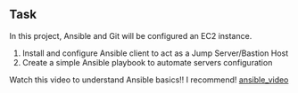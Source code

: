 ## Task
In this project, Ansible and Git will be configured an EC2 instance.
1. Install and configure Ansible client to act as a Jump Server/Bastion Host
2. Create a simple Ansible playbook to automate servers configuration

Watch this video to understand Ansible basics!! I recommend!
[ansible_video](https://www.youtube.com/watch?v=3RiVKs8GHYQ&list=PLT98CRl2KxKEUHie1m24-wkyHpEsa4Y70)
